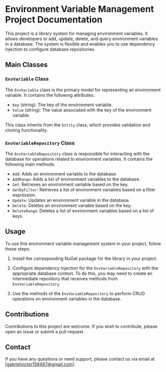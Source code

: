 # Environment Variable Management Project Documentation

This project is a library system for managing environment variables. It allows developers to add, update, delete, and query environment variables in a database. The system is flexible and enables you to use dependency injection to configure database repositories.

## Main Classes

### `EnvVariable` Class

The `EnvVariable` class is the primary model for representing an environment variable. It contains the following attributes:

- `Key` (string): The key of the environment variable.
- `Value` (string): The value associated with the key of the environment variable.

This class inherits from the `Entity` class, which provides validation and cloning functionality.

### `EnvVariableRepository` Class

The `EnvVariableRepository` class is responsible for interacting with the database for operations related to environment variables. It contains the following main methods:

- `Add`: Adds an environment variable to the database.
- `AddRange`: Adds a list of environment variables to the database.
- `Get`: Retrieves an environment variable based on the key.
- `GetByFilter`: Retrieves a list of environment variables based on a filter expression.
- `Update`: Updates an environment variable in the database.
- `Delete`: Deletes an environment variable based on the key.
- `DeleteRange`: Deletes a list of environment variables based on a list of keys.

## Usage

To use this environment variable management system in your project, follow these steps:

1. Install the corresponding NuGet package for the library in your project.

2. Configure dependency injection for the `EnvVariableRepository` with the appropriate database context. To do this, you may need to create an intermediate repository that receives methods from `EnvVariableRepository`.

3. Use the methods of the `EnvVariableRepository` to perform CRUD operations on environment variables in the database.

## Contributions

Contributions to this project are welcome. If you wish to contribute, please open an issue or submit a pull request.

## Contact

If you have any questions or need support, please contact us via email at [gabrielvictor159487@gmail.com].
